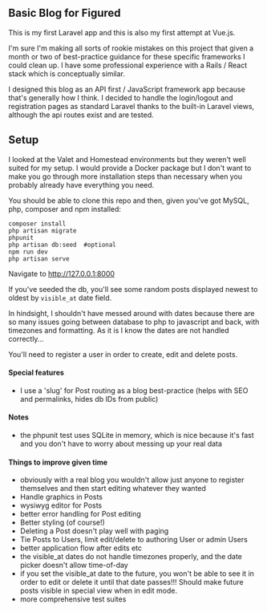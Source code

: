 ## Basic Blog for Figured

This is my first Laravel app and this is also my first attempt at Vue.js. 

I'm sure I'm making all sorts of rookie mistakes on this project that given a month or two of best-practice guidance for these specific frameworks I could clean up. I have some professional experience with a Rails / React stack which is conceptually similar. 

I designed this blog as an API first / JavaScript framework app because that's generally how I think. I decided to handle the login/logout and registration pages
as standard Laravel thanks to the built-in Laravel views, although the api routes exist and are tested.


## Setup

I looked at the Valet and Homestead environments but they weren't well suited for my setup. I would provide a Docker package but I don't want to make you go through more installation steps than necessary when you probably already have everything you need.

You should be able to clone this repo and then, given you've got MySQL, php, composer and npm installed:

```
composer install
php artisan migrate
phpunit
php artisan db:seed  #optional
npm run dev
php artisan serve
```

Navigate to http://127.0.0.1:8000

If you've seeded the db, you'll see some random posts displayed newest to oldest by `visible_at` date field. 

In hindsight, I shouldn't have messed around with dates because there are so many issues going between database to php to javascript and back,
with timezones and formatting. As it is I know the dates are not handled correctly... 
 
You'll need to register a user in order to create, edit and delete posts.


#### Special features 
- I use a 'slug' for Post routing as a blog best-practice (helps with SEO and permalinks, hides db IDs from public)


#### Notes
- the phpunit test uses SQLite in memory, which is nice because it's fast and you don't have to worry about messing up your real data


#### Things to improve given time
- obviously with a real blog you wouldn't allow just anyone to register themselves and then start editing whatever they wanted
- Handle graphics in Posts
- wysiwyg editor for Posts
- better error handling for Post editing
- Better styling (of course!)
- Deleting a Post doesn't play well with paging
- Tie Posts to Users, limit edit/delete to authoring User or admin Users
- better application flow after edits etc
- the visible_at dates do not handle timezones properly, and the date picker doesn't allow time-of-day
- if you set the visible_at date to the future, you won't be able to see it in order to edit or delete it until that date passes!!! Should make future posts visible in special view when in edit mode. 
- more comprehensive test suites